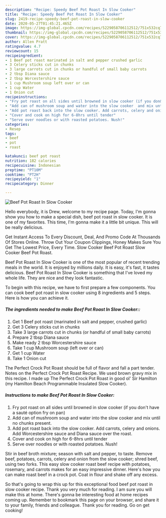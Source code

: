 ```yaml
---
description: "Recipe: Speedy Beef Pot Roast In Slow Cooker"
title: "Recipe: Speedy Beef Pot Roast In Slow Cooker"
slug: 2419-recipe-speedy-beef-pot-roast-in-slow-cooker
date: 2020-05-27T01:45:21.465Z
image: https://img-global.cpcdn.com/recipes/5229058706112512/751x532cq70/beef-pot-roast-in-slow-cooker-recipe-main-photo.jpg
thumbnail: https://img-global.cpcdn.com/recipes/5229058706112512/751x532cq70/beef-pot-roast-in-slow-cooker-recipe-main-photo.jpg
cover: https://img-global.cpcdn.com/recipes/5229058706112512/751x532cq70/beef-pot-roast-in-slow-cooker-recipe-main-photo.jpg
author: Allen Pratt
ratingvalue: 4.7
reviewcount: 15
recipeingredient:
- 1 Beef pot roast marinated in salt and pepper crushed garlic
- 3 Celery sticks cut in chunks
- 3 large carrots cut in chunks or handful of small baby carrots
- 2 tbsp Diana sauce
- 2 tbsp Worcestershire sauce
- 1 cup Mushroom soup left over or can
- 1 cup Water
- 1 Onion cut
recipeinstructions:
- "Fry pot roast on all sides until browned in slow cooker (if you don&#39;t have a sauté option fry on pan)"
- "Add can of mushroom soup and water into the slow cooker  and mix until no chunks present."
- "Add pot roast back into the slow cooker. Add carrots, celery and onions. Add Worcestershire sauce and Diana sauce over the roast."
- "Cover and cook on high for 6-8hrs until tender"
- "Serve over noodles or with roasted potatoes. Nush!"
categories:
- Resep
tags:
- beef
- pot
- roast

katakunci: beef pot roast
nutrition: 182 calories
recipecuisine: Indonesian
preptime: "PT10M"
cooktime: "PT2H"
recipeyield: "1"
recipecategory: Dinner

---
```



![Beef Pot Roast In Slow Cooker](https://img-global.cpcdn.com/recipes/5229058706112512/751x532cq70/beef-pot-roast-in-slow-cooker-recipe-main-photo.jpg)

Hello everybody, it is Drew, welcome to my recipe page. Today, I'm gonna show you how to make a special dish, beef pot roast in slow cooker. It is one of my favorites. This time, I'm gonna make it a little bit unique. This will be really delicious.

Get Instant Access To Every Discount, Deal, And Promo Code At Thousands Of Stores Online. Throw Out Your Coupon Clippings, Honey Makes Sure You Get The Lowest Price, Every Time. Slow Cooker Beef Pot Roast Slow Cooker Beef Pot Roast.

Beef Pot Roast In Slow Cooker is one of the most popular of recent trending meals in the world. It is enjoyed by millions daily. It is easy, it's fast, it tastes delicious. Beef Pot Roast In Slow Cooker is something that I've loved my whole life. They are nice and they look fantastic.


To begin with this recipe, we have to first prepare a few components. You can cook beef pot roast in slow cooker using 8 ingredients and 5 steps. Here is how you can achieve it.

##### The ingredients needed to make Beef Pot Roast In Slow Cooker::

1. Get 1 Beef pot roast (marinated in salt and pepper, crushed garlic)
1. Get 3 Celery sticks cut in chunks
1. Take 3 large carrots cut in chunks (or handful of small baby carrots)
1. Prepare 2 tbsp Diana sauce
1. Make ready 2 tbsp Worcestershire sauce
1. Take 1 cup Mushroom soup (left over or can)
1. Get 1 cup Water
1. Take 1 Onion cut


The Perfect Crock Pot Roast should be full of flavor and fall a part tender. Notes on the Perfect Crock Pot Roast Recipe. We used brown gravy mix in this recipe. I made up The Perfect Crock Pot Roast in good ol&#39; Sir Hamilton (my Hamilton Beach Programmable Insulated Slow Cooker). 

##### Instructions to make Beef Pot Roast In Slow Cooker:

1. Fry pot roast on all sides until browned in slow cooker (if you don&#39;t have a sauté option fry on pan)
1. Add can of mushroom soup and water into the slow cooker  and mix until no chunks present.
1. Add pot roast back into the slow cooker. Add carrots, celery and onions. Add Worcestershire sauce and Diana sauce over the roast.
1. Cover and cook on high for 6-8hrs until tender
1. Serve over noodles or with roasted potatoes. Nush!


Stir in beef broth mixture; season with salt and pepper, to taste. Remove beef, potatoes, carrots, celery and onion from the slow cooker; shred beef, using two forks. This easy slow cooker roast beef recipe with potatoes, rosemary, and carrots makes for an easy impressive dinner. Here&#39;s how you can make roast beef in a crock pot. Coat in flour and shake off any excess. 

So that's going to wrap this up for this exceptional food beef pot roast in slow cooker recipe. Thank you very much for reading. I am sure you will make this at home. There's gonna be interesting food at home recipes coming up. Remember to bookmark this page on your browser, and share it to your family, friends and colleague. Thank you for reading. Go on get cooking!
